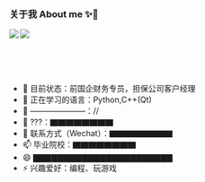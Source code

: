 ### 关于我 About me ✨👋


<!--[![InfinityEx's GitHub stats]-->
<img src="https://github-readme-stats-psi-orcin-46.vercel.app/api?username=InfinityEx&card_width=420" align="left">
<img src="https://github-readme-stats-psi-orcin-46.vercel.app/api/top-langs/?username=InfinityEx&layout=compact&card_width=320" align="center">

<br><br><br>
- 🔭 目前状态：前国企财务专员，担保公司客户经理
- 🌱 正在学习的语言：Python,C++(Qt)
- 👯 ———————：//
- 🤔 ???：▇▇▇▇▇▇▇▇
- 💬 联系方式（Wechat）：▇▇▇▇▇▇▇▇
- 📫 毕业院校：▇▇▇▇▇▇▇▇
- 😄 ▇▇▇▇▇▇▇▇▇▇▇▇▇▇▇▇▇▇▇▇▇▇▇
- ⚡ 兴趣爱好：编程、玩游戏
</p>
<!--**InfinityEx/InfinityEx** is a ✨ _special_ ✨ repository because its `README.md` (this file) appears on your GitHub profile.-->

